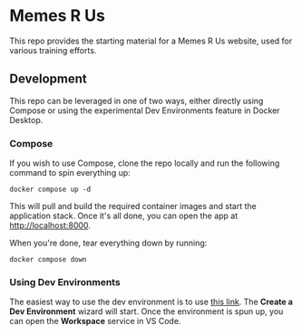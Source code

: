 # Memes R Us

This repo provides the starting material for a Memes R Us website, used for various training efforts.

## Development

This repo can be leveraged in one of two ways, either directly using Compose or using the experimental Dev Environments feature in Docker Desktop.

### Compose

If you wish to use Compose, clone the repo locally and run the following command to spin everything up:

```
docker compose up -d
```

This will pull and build the required container images and start the application stack. Once it's all done, you can open the app at [http://localhost:8000](http://localhost:8000).

When you're done, tear everything down by running:

```
docker compose down
```

### Using Dev Environments

The easiest way to use the dev environment is to use [this link](https://open.docker.com/dashboard/dev-envs?url=https%3A%2F%2Fgithub.com%2Fmikesir87%2Fmemes-r-us). The **Create a Dev Environment** wizard will start. Once the environment is spun up, you can open the **Workspace** service in VS Code.

